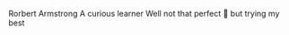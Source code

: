 Rorbert Armstrong
A curious learner
Well not that perfect 🤩 but trying my best 
<!---
Robertarm2211/Robertarm2211 is a ✨ special ✨ repository because its `README.md` (this file) appears on your GitHub profile.
You can click the Preview link to take a look at your changes.
--->

